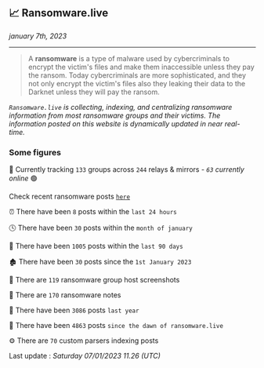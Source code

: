 ## 📈 Ransomware.live
_january 7th, 2023_

---

> A **ransomware** is a type of malware used by cybercriminals to encrypt the victim's files and make them inaccessible unless they pay the ransom. Today cybercriminals are more sophisticated, and they not only encrypt the victim's files also they leaking their data to the Darknet unless they will pay the ransom.


_`Ransomware.live` is collecting, indexing, and centralizing ransomware information from most ransomware groups and their victims. The information posted on this website is dynamically updated in near real-time._

### Some figures 

🔎 Currently tracking `133` groups across `244` relays & mirrors - _`63` currently online_ 🟢

Check recent ransomware posts [`here`](recentposts.md)


⏰ There have been `8` posts within the `last 24 hours`

🕓 There have been `30` posts within the `month of january`

📅 There have been `1005` posts within the `last 90 days`

🏚 There have been `30` posts since the `1st January 2023`

📸 There are `119` ransomware group host screenshots

📝 There are `170` ransomware notes

🚀 There have been `3086` posts `last year`

🐣 There have been `4863` posts `since the dawn of ransomware.live`

⚙️ There are `70` custom parsers indexing posts



Last update : _Saturday 07/01/2023 11.26 (UTC)_

